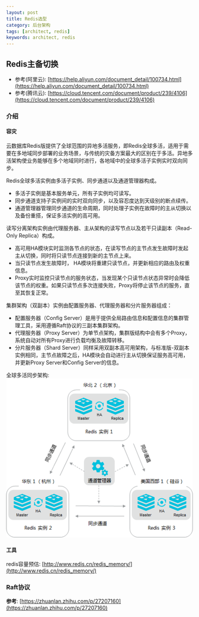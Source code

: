 ```yaml
---
layout: post
title: Redis选型
category: 后台架构
tags: [architect, redis]
keywords: architect, redis
---
```


## Redis主备切换
- 参考(阿里云): [https://help.aliyun.com/document_detail/100734.html](https://help.aliyun.com/document_detail/100734.html)
- 参考(腾讯云): [https://cloud.tencent.com/document/product/239/4106](https://cloud.tencent.com/document/product/239/4106)
### 介绍
#### 容灾
云数据库Redis版提供了全球范围的异地多活服务，即Redis全球多活，适用于需要在多地域同步部署的业务场景，与传统的灾备方案最大的区别在于多活。异地多活架构使业务能够在多个地域同时进行，各地域中的全球多活子实例实时双向同步。

Redis全球多活实例由多活子实例、同步通道以及通道管理器构成。
- 多活子实例是基本服务单元，所有子实例均可读写。
- 同步通道支持子实例间的实时双向同步，以及容忍度达到天级别的断点续传。
- 通道管理器管理同步通道的生命周期，同时处理子实例在故障时的主从切换以及备份重搭，保证多活实例的高可用。

读写分离架构实例由代理服务器、主从架构的读写节点以及若干只读副本（Read-Only Replica）构成。
- 高可用HA模块实时监测各节点的状态，在读写节点的主节点发生故障时发起主从切换，同时将只读节点连接到新的主节点上来。
- 当只读节点发生故障时， HA模块将重建只读节点，并更新相应的路由及权重信息。
- Proxy实时监控只读节点的服务状态，当发现某个只读节点状态异常时会降低该节点的权重。如果只读节点多次连接失败，Proxy将停止该节点的服务，直至其恢复正常。

集群架构（双副本）实例由配置服务器、代理服务器和分片服务器组成：
- 配置服务器（Config Server）是用于提供全局路由信息和配置信息的集群管理工具，采用遵循Raft协议的三副本集群架构。
- 代理服务器（Proxy Server）为单节点架构，集群版结构中会有多个Proxy，系统自动对所有Proxy进行负载均衡及故障转移。
- 分片服务器（Shard Server）同样采用双副本高可用架构，与标准版-双副本实例相同，主节点故障之后，HA模块会自动进行主从切换保证服务高可用，并更新Proxy Server和Config Server的信息。

全球多活同步架构:
![aliyun_redis_architect.png](/assets/img/architect/aliyun_redis_architect.png)

#### 工具
redis容量预估: [http://www.redis.cn/redis_memory/](http://www.redis.cn/redis_memory/)

### Raft协议
__参考__: [https://zhuanlan.zhihu.com/p/27207160](https://zhuanlan.zhihu.com/p/27207160)
